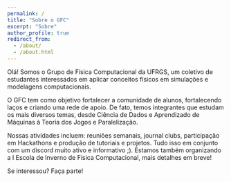 ```yaml
---
permalink: /
title: "Sobre o GFC"
excerpt: "Sobre"
author_profile: true
redirect_from: 
  - /about/
  - /about.html
---
```


Olá! Somos o Grupo de Física Computacional da UFRGS, um coletivo de estudantes interessados em aplicar conceitos físicos em simulações e modelagens computacionais.

O GFC tem como objetivo fortalecer a comunidade de alunos, fortalecendo laços e criando uma rede de apoio. De fato, temos integrantes que estudam os mais diversos temas, desde Ciência de Dados e Aprendizado de Máquinas à Teoria dos Jogos e Paralelização.

Nossas atividades incluem: reuniões semanais, journal clubs, participação em Hackathons e produção de tutoriais e projetos.  Tudo isso em conjunto com um discord muito ativo e informativo ;). Estamos também organizando a I Escola de Inverno de Física Computacional, mais detalhes em breve!

Se interessou? Faça parte!

